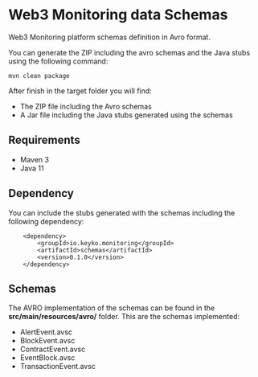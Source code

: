 # Web3 Monitoring data Schemas
 
Web3 Monitoring platform schemas definition in Avro format.

You can generate the ZIP including the avro schemas and the Java stubs using the following command:

```
mvn clean package
```

After finish in the target folder you will find: 
* The ZIP file including the Avro schemas
* A Jar file including the Java stubs generated using the schemas

## Requirements

* Maven 3
* Java 11

## Dependency

You can include the stubs generated with the schemas including the following dependency:

```
	<dependency>
		<groupId>io.keyko.monitoring</groupId>
		<artifactId>schemas</artifactId>
		<version>0.1.0</version>
	</dependency>
```

## Schemas

The AVRO implementation of the schemas can be found in the **src/main/resources/avro/** folder. This are the schemas implemented:

* AlertEvent.avsc
* BlockEvent.avsc
* ContractEvent.avsc
* EventBlock.avsc
* TransactionEvent.avsc

